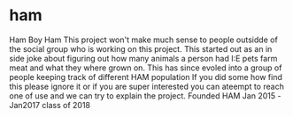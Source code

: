 # ham
Ham Boy Ham
This project won't make much sense to people outsidde of the social group who is working on this project. 
This started out as an in side joke about figuring out how many animals a person had  I:E pets farm meat and what they where grown on. 
This has since evoled into a group of people keeping track of different HAM population
If you did some how find this please ignore it or if you are super interested you can ateempt to reach one of use and we can try to explain the project. 
Founded HAM Jan 2015 -Jan2017 class of 2018 
